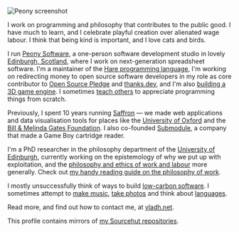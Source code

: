 ![Peony screenshot](https://vladh.net/static/peony/peony@1200px.jpg)

I work on programming and philosophy that contributes to the public good.
I have much to learn, and
I celebrate playful creation over alienated wage labour.
I think that being kind is important, and
I love cats and birds.

I run [Peony Software](https://peony.software), a one-person software
development studio in lovely
[Edinburgh, Scotland](https://vladh.net/static/photos/full/20220607.%20Water%20of%20Leith,%20Edinburgh,%20Scotland.jpg),
where I work on next-generation spreadsheet software.
I'm a maintainer of the
[Hare programming language](https://vladh.net/hare),
I'm working on redirecting money to open source software developers
in my role as core contributor to
[Open Source Pledge](https://osspledge.com)
and
[thanks.dev](https://thanks.dev),
and I'm also
[building a 3D game engine](https://vladh.net/peony).
I sometimes
[teach others](https://vladh.net/clumsycomputer)
to appreciate programming things from scratch.

Previously, I spent 10 years running
[Saffron](https://www.saffron.so) —
we made web applications and data visualisation tools for places like the
[University of Oxford](http://www.cncb.ox.ac.uk/)
and the
[Bill & Melinda Gates Foundation](https://www.gatesfoundation.org/).
I also co-founded
[Submodule](/submodule),
a company that made a Game Boy cartridge reader.

I'm a PhD researcher in the philosophy department of the
[University of Edinburgh](https://www.ed.ac.uk/ppls/philosophy),
currently working on the epistemology of why we put up with exploitation,
and the
[philosophy and ethics of work and labour](https://vladh.net/alternatives-to-wage-labour)
more generally.
Check out
[my handy reading guide on the philosophy of work](https://vladh.net/wage-labour-resources).

I mostly unsuccessfully think of ways to build
[low-carbon software](https://lowcarbon.software).
I sometimes attempt to
[make music](https://vladh.net/music),
[take photos](https://vladh.net/photos)
and think about
[languages](https://vladh.net/german-nouns).

Read more, and find out how to contact me, at [vladh.net](https://vladh.net).

This profile contains mirrors of [my Sourcehut repositories](https://sr.ht/~vladh).
